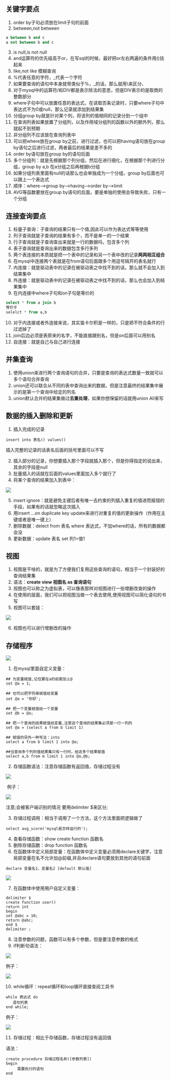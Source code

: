 ## 关键字要点

1. order by子句必须放在limit子句的前面
2. between,not between

```sql
a between b and c
a not between b and c
```

3. is null,is not null
4. and运算符的优先级高于or，在写sql的时候，最好把or左右两遍的条件用()括起来
5. like,not like 模糊查询
6. %代表任意的字符，_代表一个字符
7. 如果要查询的语句中本身就带类似于%，_的话，那么就用\来区分、
8. 对于mysql中的运算符/和DIV都是表示除法的意思，但是DIV表示的是取商的整数部分
9. where子句中可以放置任意的表达式，在读取否条记录时，只要where子句中表达式不为0或null，那么记录就添加到结果集
10. 分组group by就是针对某个列，将该列的值相同的记录分到一个组中
11. 在查询列表如果放置了分组列，以及作用域分组列的函数以外的额外列，那么就起不到预期
12. 非分组列不应该放在查询列表中
13. 可以把where放在group by之前，进行过滤，也可以把having语句放在group by语句之后进行过滤，两者最后的结果是差不多的
14. order by语句放在group by的语句后面
15. 多个分组列：就是先根据那个列分组，然后在进行细化，在根据那个列进行分组，group by a,b 在a分组之后再根据b分组
16. 如果分组列表里面有null的话那么也会单独成为一个分组，group by后面也可以跟上一个表达式
17. 顺序：where-->group by-->having-->order by-->limit
18. AVG等函数要放在group by语句的后面，要是单独的使用会导致失败，只有一个分组



## 连接查询要点

1. 标量子查询：子查询的结果只有一个值,因此可以作为表达式等等使用
2. 列子查询就是子查询的结果有多个，而不是单一的一个结果
3. 行子查询就是子查询查出来就是一行的数据吗，包含多个列
4. 表子查询就是查询出来的数据包含多行多列
5. 两个表连接的本质就是把一个表中的记录和另一个表中改的记录**两两相互组合**
6. 在mysql中连接两个表就是在from语句后面跟多个用逗号隔开的表名就行
7. 内连接：就是驱动表中的记录在被驱动表之中找不到的话，那么就不会加入到结果集中
8. 外连接：就是驱动表中的记录在被驱动表之中找不到的话，那么也会加入到结果集中
9. 在内连接中where子句和on子句是等价的

```sql
select * from a join b
等价于
selelct * from a,b
```

10. 对于内连接或者外连接来说，其实笛卡尔积是一样的，只是把不符合条件的行过滤掉了
11. join后边必须是表原来的名字，不能直接跟别名，但是on后面可以用别名
12. 自连接：就是自己与自己进行连接



## 并集查询

1. 使用union来进行两个查询语句的合并，只要是查询的表达式数量一致就可以多个语句合并查询
2. union还可以联合从不同的表中查询出来的数据，但是注意最终的结果集中展示的是第一个查询中给定的列名
3. union默认合并的结果集做过**去重处理**，如果你想保留的话就用union All来写



## 数据的插入删除和更新

1. 插入完成的记录

```mysql
insert into 表名() values()
```

插入完整的记录的话表名后面的括号里面可以不写

2. 插入部分的记录，你想要插入那个字段就插入那个，但是你得指定的说出来，其余的字段是null
3. 批量插入的话就在后面的values里面加入多个就行了
4. 将某个查询的结果加入到表中：

![](https://github.com/JOYBOY-777/ReadStudyNote/blob/main/javaimg/Mysql%E6%98%AF%E6%80%8E%E6%A0%B7%E8%BF%90%E8%A1%8C%E7%9A%84%E5%9B%BE%E7%89%87/5c1b729b36403a596f606d81dffbbfa.png?raw=true)

5. insert ignore：就是避免主键后者有唯一去约束的列插入重复的值进而报错的手段，如果有的话就忽略这次插入
6. 用insert ...on duplicate key update来进行对重复的值的更新操作（作用在主键或者是唯一键上）
7. 删除数据：delect from 表名 where 表达式，不加where的话，所有的数据都会没
8. 更新数据：update 表名 set 列1=值1



## 视图

1. 视图是干啥的，就是为了方便我们复用这些查询的语句，相当于一个封装好的查询结果集
2. 语法：**create view 视图名 as 查询语句**
3. 视图也可以称之为虚拟表，可以像表那样对视图进行一些增删改查的操作
4. 在使用的层面，我们可以把视图当做一个表去使用,使用视图可以简化语句的书写
5. 视图可以套娃：

![](https://github.com/JOYBOY-777/ReadStudyNote/blob/main/javaimg/Mysql%E6%98%AF%E6%80%8E%E6%A0%B7%E8%BF%90%E8%A1%8C%E7%9A%84%E5%9B%BE%E7%89%87/7849296a4f337546082f4d89f22b7bf.jpg?raw=true)

6. 视图也可以进行增删改的操作



## 存储程序

![](https://github.com/JOYBOY-777/ReadStudyNote/blob/main/javaimg/Mysql%E6%98%AF%E6%80%8E%E6%A0%B7%E8%BF%90%E8%A1%8C%E7%9A%84%E5%9B%BE%E7%89%87/45b410241875ade1bee839f04a088a0.jpg?raw=true)

1. 在mysql里面自定义变量：

```mysql
## 为变量赋值,记住要在a的前面加上@
set @a = 1;

## 也可以把字符串赋值给变量
set @a = '你好';

## 把一个变量赋值给一个变量
set @b = @a;

## 把一个查询的结果赋值给变量,注意这个查询的结果集必须是一行一列的
set @a = (select a from b limit 1)

## 赋值的另外一种写法：into
select a from b limit 1 into @a;

##当查询多个列的值结果集只有一行时，给这多个结果赋值
select a,b from m limit 1 into @a,@b;
```



2. 存储函数语法：注意存储函数有返回值，存储过程没有

![](https://github.com/JOYBOY-777/ReadStudyNote/blob/main/javaimg/Mysql%E6%98%AF%E6%80%8E%E6%A0%B7%E8%BF%90%E8%A1%8C%E7%9A%84%E5%9B%BE%E7%89%87/22ff29c56862b441cb8fc2d8b0d5506.jpg?raw=true)

​        例子：

![](https://github.com/JOYBOY-777/ReadStudyNote/blob/main/javaimg/Mysql%E6%98%AF%E6%80%8E%E6%A0%B7%E8%BF%90%E8%A1%8C%E7%9A%84%E5%9B%BE%E7%89%87/ef5631fbb4e90c44433fdbc9c735b18.jpg?raw=true)

注意;会被客户端识别的情况 要用delimiter $来区分;



3. 存储过程调用：相当于调用了一个方法，这个方法里面把逻辑做了

```mysql
select avg_score('mysql是怎样运行的');
```

4. 查看存储函数：show create function 函数名
5. 删除存储函数：drop function 函数名
6. 在函数体中定义局部变量：在函数体中定义变量必须用declare关键字，注意局部变量在名不允许加@前缀,并且declare语句要放到其他的语句前面

```mysql
declare 变量名1，变量名2 [default 默认值]
```

![](https://github.com/JOYBOY-777/ReadStudyNote/blob/main/javaimg/Mysql%E6%98%AF%E6%80%8E%E6%A0%B7%E8%BF%90%E8%A1%8C%E7%9A%84%E5%9B%BE%E7%89%87/105f45de85f8970e982ca8c9843beae.jpg?raw=true)

7. 在函数体中使用用户自定义变量：

```mysql
delimiter $
create function user()
return int 
begin
set @abc = 10;
return @abc;
end $
delimiter ;
```

8. 注意参数的问题，函数可以有多个参数，但是要注意参数的格式
9. if判断句语法：

![](https://github.com/JOYBOY-777/ReadStudyNote/blob/main/javaimg/Mysql%E6%98%AF%E6%80%8E%E6%A0%B7%E8%BF%90%E8%A1%8C%E7%9A%84%E5%9B%BE%E7%89%87/if%E8%AF%AD%E6%B3%95.jpg?raw=true)

例子：

![](https://github.com/JOYBOY-777/ReadStudyNote/blob/main/javaimg/Mysql%E6%98%AF%E6%80%8E%E6%A0%B7%E8%BF%90%E8%A1%8C%E7%9A%84%E5%9B%BE%E7%89%87/if%E8%AF%AD%E6%B3%95%E4%BE%8B%E5%AD%90.jpg?raw=true)

10. while循环：repeat循环和loop循环直接查阅工具书

```mysql
while 表达式 do
   语句列表
end while;   
```

例子：

![](https://github.com/JOYBOY-777/ReadStudyNote/blob/main/javaimg/Mysql%E6%98%AF%E6%80%8E%E6%A0%B7%E8%BF%90%E8%A1%8C%E7%9A%84%E5%9B%BE%E7%89%87/%E5%BE%AA%E7%8E%AF%E4%BE%8B%E5%AD%90.jpg?raw=true)

11. 存储过程：相比于存储函数，存储过程没有返回值

语法：

```mysql
create procedure 存储过程名称([参数列表])
begin 
     需要执行的语句
end     
```





















































